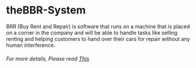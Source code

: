 # theBBR-System


BRR (Buy Rent and Repair) is software that runs on a machine that is placed on a corner in the company and will be able to handle tasks like selling renting and helping customers to hand over their cars for repair without any human interference.

###### *For more details, Please read* [This](Reports/theBBR_System.pdf) ######
